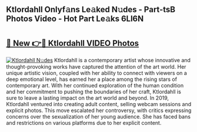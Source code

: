 ## Ktlordahll Onlyf𝚊ns Le𝚊ked N𝚞des - Part-tsB Photos Video - Hot Part Le𝚊ks 6Ll6N

# <h2><a href="http://ab26636.deff.icu/?id=Ktlordahll">🔗 New 👉🔴 Ktlordahll VIDEO Photos</a></h2>

[![Ktlordahll N𝚞des](https://i.imgur.com/rIISA9y.gif)](http://ab26636.deff.icu/?id=Ktlordahll)
Ktlordahll is a contemporary artist whose innovative and thought-provoking works have captured the attention of the art world. Her unique artistic vision, coupled with her ability to connect with viewers on a deep emotional level, has earned her a place among the rising stars of contemporary art. With her continued exploration of the human condition and her commitment to pushing the boundaries of her craft, Ktlordahll is sure to leave a lasting impact on the art world and beyond. In 2019, Ktlordahll ventured into creating adult content, selling webcam sessions and explicit photos. This move escalated her controversy, with critics expressing concerns over the sexualization of her young audience. She has faced bans and restrictions on various platforms due to her explicit content.
